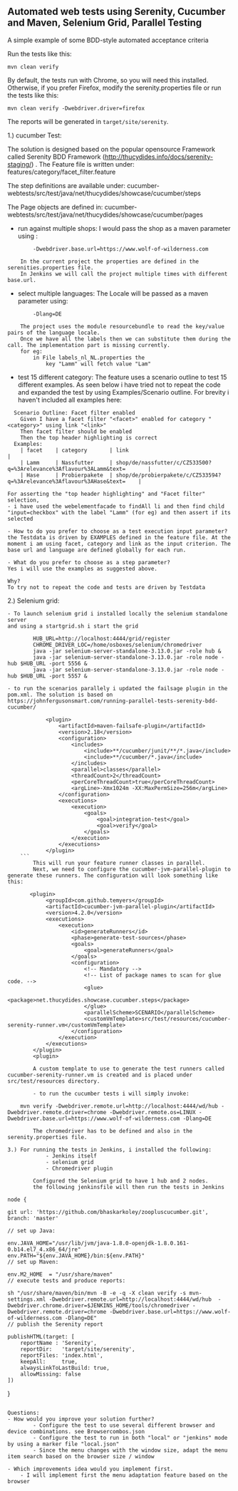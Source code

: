 ## Automated web tests using Serenity, Cucumber and Maven, Selenium Grid, Parallel Testing

A simple example of some BDD-style automated acceptance criteria 

Run the tests like this:

```
mvn clean verify
```

By default, the tests run with Chrome, so you will need this installed. Otherwise, if you prefer Firefox, modify the serenity.properties file or run the tests like this:
```
mvn clean verify -Dwebdriver.driver=firefox
```

The reports will be generated in `target/site/serenity`.

1.) cucumber Test:

The solution is designed based on the popular opensource Framework called Serenity BDD Framework (http://thucydides.info/docs/serenity-staging/) .
The Feature file is written under:
features/category/facet_filter.feature

The step definitions are available under:
cucumber-webtests/src/test/java/net/thucydides/showcase/cucumber/steps

The Page objects are defined in:
cucumber-webtests/src/test/java/net/thucydides/showcase/cucumber/pages

- run against multiple shops:
	I would pass the shop as a maven parameter using : 
```
		-Dwebdriver.base.url=https://www.wolf-of-wilderness.com
```
		In the current project the properties are defined in the serenities.properties file.
		In Jenkins we will call the project multiple times with different base.url.
		
- select multiple languages:
	The Locale will be passed as a maven parameter using:
```
		-Dlang=DE
 ```
		The project uses the module resourcebundle to read the key/value pairs of the language locale.
		Once we have all the labels then we can substitute them during the call. The implementation part is missing currently.
		for eg: 
			in File labels_nl_NL.properties the 
				key "Lamm" will fetch value "Lam"
			
- test 15 different category:
	The feature uses a scenario outline to test 15 different examples. As seen below i have tried not to repeat the code and expanded the test by using Examples/Scenario outline.
	For brevity i haven't included all examples here:

```
  Scenario Outline: Facet filter enabled
    Given I have a facet filter "<facet>" enabled for category "<category>" using link "<link>"
    Then facet filter should be enabled
    Then the top header highlighting is correct
  Examples:
    | facet    | category       | link                                                                      |
    | Lamm     | Nassfutter     | shop/de/nassfutter/c/CZ533500?q=%3Arelevance%3Aflavour%3ALamm&text=       |
    | Hase     | Probierpakete  | shop/de/probierpakete/c/CZ533594?q=%3Arelevance%3Aflavour%3AHase&text=    |
```

	For asserting the "top header highlighting" and "Facet filter" selection, 
	- i have used the webelementfacade to findAll li and then find child "input=checkbox" with the label "Lamm" (for eg) and then assert if its selected
	
	- How to do you prefer to choose as a test execution input parameter?
	the Testdata is driven by EXAMPLES defined in the feature file. At the moment i am using facet, category and link as the input criterion. The base url and language are defined globally for each run.
	
	- What do you prefer to choose as a step parameter?
	Yes i will use the examples as suggested above.
	
	Why?
	To try not to repeat the code and tests are driven by Testdata
	
2.) Selenium grid:

	- To launch selenium grid i installed locally the selenium standalone server
	and using a startgrid.sh i start the grid
```  
		HUB_URL=http://localhost:4444/grid/register
		CHROME_DRIVER_LOC=/home/osboxes/selenium/chromedriver
		java -jar selenium-server-standalone-3.13.0.jar -role hub &
		java -jar selenium-server-standalone-3.13.0.jar -role node -hub $HUB_URL -port 5556 &
		java -jar selenium-server-standalone-3.13.0.jar -role node -hub $HUB_URL -port 5557 &
```

	- to run the scenarios parallely i updated the failsage plugin in the pom.xml. The solution is based on https://johnfergusonsmart.com/running-parallel-tests-serenity-bdd-cucumber/
```  
            <plugin>
                <artifactId>maven-failsafe-plugin</artifactId>
                <version>2.18</version>
                <configuration>
                    <includes>
                        <include>**/cucumber/junit/**/*.java</include>
                        <include>**/cucumber/*.java</include>
                    </includes>
                    <parallel>classes</parallel>
                    <threadCount>2</threadCount>
                    <perCoreThreadCount>true</perCoreThreadCount>
                    <argLine>-Xmx1024m -XX:MaxPermSize=256m</argLine>
                </configuration>
                <executions>
                    <execution>
                        <goals>
                            <goal>integration-test</goal>
                            <goal>verify</goal>
                        </goals>
                    </execution>
                </executions>
            </plugin>
	```
		This will run your feature runner classes in parallel. 
		Next, we need to configure the cucumber-jvm-parallel-plugin to generate these runners. The configuration will look something like this:

```
           <plugin>
                <groupId>com.github.temyers</groupId>
                <artifactId>cucumber-jvm-parallel-plugin</artifactId>
                <version>4.2.0</version>
                <executions>
                    <execution>
                        <id>generateRunners</id>
                        <phase>generate-test-sources</phase>
                        <goals>
                            <goal>generateRunners</goal>
                        </goals>
                        <configuration>
                            <!-- Mandatory -->
                            <!-- List of package names to scan for glue code. -->
                            <glue>
                                <package>net.thucydides.showcase.cucumber.steps</package>
                            </glue>
                            <parallelScheme>SCENARIO</parallelScheme>
                            <customVmTemplate>src/test/resources/cucumber-serenity-runner.vm</customVmTemplate>
                        </configuration>
                    </execution>
                </executions>
            </plugin>
            <plugin>
```
		A custom template to use to generate the test runners called cucumber-serenity-runner.vm is created and is placed under src/test/resources directory. 
		
		- to run the cucumber tests i will simply invoke:
```    
		mvn verify -Dwebdriver.remote.url=http://localhost:4444/wd/hub -Dwebdriver.remote.driver=chrome -Dwebdriver.remote.os=LINUX -Dwebdriver.base.url=https://www.wolf-of-wilderness.com -Dlang=DE
```
		The chromedriver has to be defined and also in the serenity.properties file.
		
3.) For running the tests in Jenkins, i installed the following:
			- Jenkins itself
			- selenium grid	
			- Chromedriver plugin
		
		Configured the Selenium grid to have 1 hub and 2 nodes.
		the following jenkinsfile will then run the tests in Jenkins

```
    node {

    git url: 'https://github.com/bhaskarkoley/zoopluscucumber.git', branch: 'master'

	// set up Java:
   
    env.JAVA_HOME="/usr/lib/jvm/java-1.8.0-openjdk-1.8.0.161-0.b14.el7_4.x86_64/jre"
    env.PATH="${env.JAVA_HOME}/bin:${env.PATH}"
	// set up Maven:
   
    env.M2_HOME  = "/usr/share/maven"
	// execute tests and produce reports:
    
    sh "/usr/share/maven/bin/mvn -B -e -q -X clean verify -s mvn-settings.xml -Dwebdriver.remote.url=http://localhost:4444/wd/hub  -Dwebdriver.chrome.driver=$JENKINS_HOME/tools/chromedriver -Dwebdriver.remote.driver=chrome -Dwebdriver.base.url=https://www.wolf-of-wilderness.com -Dlang=DE"
	// publish the Serenity report
   
    publishHTML(target: [
        reportName : 'Serenity',
        reportDir:   'target/site/serenity',
        reportFiles: 'index.html',
        keepAll:     true,
        alwaysLinkToLastBuild: true,
        allowMissing: false
    ])
}
		
```		

Questions:
- How would you improve your solution further?
		- Configure the test to use several different browser and device combinations. see Browsercombos.json
		- Configure the test to run in both "local" or "jenkins" mode by using a marker file "local.json"
		- Since the menu changes with the window size, adapt the menu item search based on the browser size / window

- Which improvements idea would you implement first.
	- I will implement first the menu adaptation feature based on the browser
				


